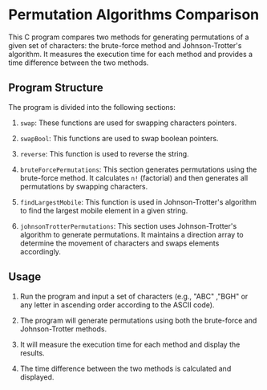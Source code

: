 # Permutation Algorithms Comparison

This C program compares two methods for generating permutations of a given set of characters: the brute-force method and Johnson-Trotter's algorithm. It measures the execution time for each method and provides a time difference between the two methods.

## Program Structure

The program is divided into the following sections:

1. `swap`: These functions are used for swapping characters pointers.

2. `swapBool`: This functions are used to swap boolean pointers.

3. `reverse`: This function is used to reverse the string.

4. `bruteForcePermutations`: This section generates permutations using the brute-force method. It calculates `n!` (factorial) and then generates all permutations by swapping characters.

5. `findLargestMobile`:  This function is used in Johnson-Trotter's algorithm to find the largest mobile element in a given string.

6. `johnsonTrotterPermutations`: This section uses Johnson-Trotter's algorithm to generate permutations. It maintains a direction array to determine the movement of characters and swaps elements accordingly.




## Usage

1. Run the program and input a set of characters (e.g., "ABC" ,"BGH" or any letter in ascending order according to the ASCII code).

2. The program will generate permutations using both the brute-force and Johnson-Trotter methods.

3. It will measure the execution time for each method and display the results.

4. The time difference between the two methods is calculated and displayed.